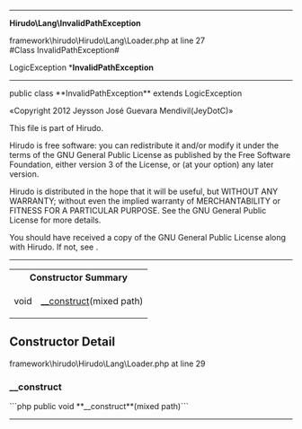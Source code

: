 - - -

**Hirudo\Lang\InvalidPathException**
<div class="location">framework\hirudo\Hirudo\Lang\Loader.php at line 27</div>
#Class InvalidPathException#

LogicException
***InvalidPathException**


- - -

<p class="signature">public  class **InvalidPathException**
extends LogicException

</p>

<div class="comment" id="overview_description"><p>«Copyright 2012 Jeysson José Guevara Mendivil(JeyDotC)»</p><p>This file is part of Hirudo.</p><p>Hirudo is free software: you can redistribute it and/or modify
it under the terms of the GNU General Public License as published by
the Free Software Foundation, either version 3 of the License, or
(at your option) any later version.</p><p>Hirudo is distributed in the hope that it will be useful,
but WITHOUT ANY WARRANTY; without even the implied warranty of
MERCHANTABILITY or FITNESS FOR A PARTICULAR PURPOSE.  See the
GNU General Public License for more details.</p><p>You should have received a copy of the GNU General Public License
along with Hirudo.  If not, see <http://www.gnu.org/licenses/>.</p></div>

- - -

<table id="summary_constructor">
<tr><th colspan="2">Constructor Summary</th></tr>
<tr>
<td class="type"> void</td>
<td class="description"><p class="name"><a href="#__construct">__construct</a>(mixed path)</p></td>
</tr>
</table>

<h2 id="detail_method">Constructor Detail</h2>
<div class="location">framework\hirudo\Hirudo\Lang\Loader.php at line 29</div>
<h3 id="__construct()">__construct</h3>
```php
public  void **__construct**(mixed path)```
<div class="details">
</div>

- - -

